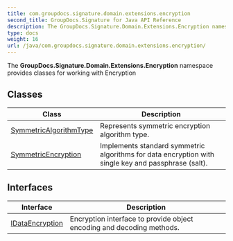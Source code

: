 ```yaml
---
title: com.groupdocs.signature.domain.extensions.encryption
second_title: GroupDocs.Signature for Java API Reference
description: The GroupDocs.Signature.Domain.Extensions.Encryption namespace provides classes for working with Encryption
type: docs
weight: 16
url: /java/com.groupdocs.signature.domain.extensions.encryption/
---
```


The **GroupDocs.Signature.Domain.Extensions.Encryption** namespace provides classes for working with Encryption


## Classes

| Class | Description |
| --- | --- |
| [SymmetricAlgorithmType](../com.groupdocs.signature.domain.extensions.encryption/symmetricalgorithmtype) | Represents symmetric encryption algorithm type. |
| [SymmetricEncryption](../com.groupdocs.signature.domain.extensions.encryption/symmetricencryption) | Implements standard symmetric algorithms for data encryption with single key and passphrase (salt). |

## Interfaces

| Interface | Description |
| --- | --- |
| [IDataEncryption](../com.groupdocs.signature.domain.extensions.encryption/idataencryption) | Encryption interface to provide object encoding and decoding methods. |
